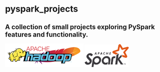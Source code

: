 # pyspark_projects
## A collection of small projects exploring PySpark features and functionality.
<img src='images/Hadoop_logo_new.svg.png'>
<img src='images/Apache_Spark_logo.svg.png' height=75>